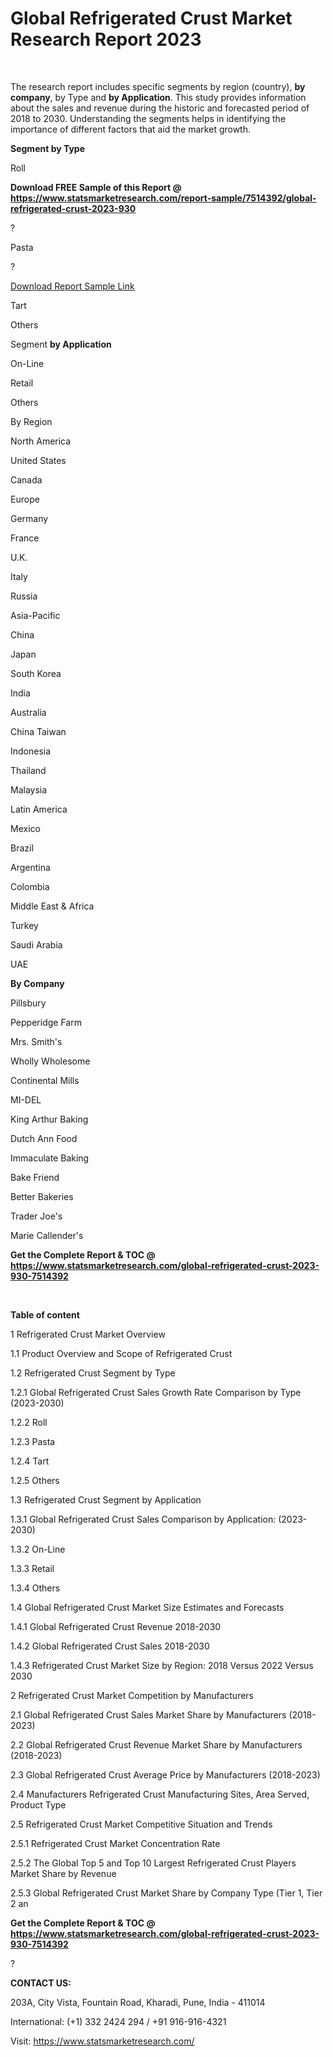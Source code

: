 <h1>Global Refrigerated Crust Market Research Report 2023</h1><br/><p>The research report includes specific segments by region (country), <strong>by company</strong>, by Type and <strong>by Application</strong>. This study provides information about the sales and revenue during the historic and forecasted period of 2018 to 2030. Understanding the segments helps in identifying the importance of different factors that aid the market growth.</p>
 
 
 
 <p><strong>Segment by Type</strong></p>
 
 
 
 <p>Roll</p>
 
 
 
 <div><b>Download FREE Sample of this Report @ <a href="https://www.statsmarketresearch.com/download-free-sample/7514392/global-refrigerated-crust-2023-930">https://www.statsmarketresearch.com/report-sample/7514392/global-refrigerated-crust-2023-930</a></b></div>
 
 
 
 <p>? </p>
 
 
 
 <p>Pasta</p>
 
 
 
 <p>? </p>
 
 
 
 <p><a href="https://www.statsmarketresearch.com/download-free-sample/7514392/global-refrigerated-crust-2023-930">Download Report Sample Link</a></p>
 
 
 
 <p>Tart</p>
 
 
 
 <p>Others</p>
 
 
 
 <p>Segment <strong>by Application</strong></p>
 
 
 
 <p>On-Line</p>
 
 
 
 <p>Retail</p>
 
 
 
 <p>Others</p>
 
 
 
 <p>By Region</p>
 
 
 
 <p>North America</p>
 
 
 
 <p>United States</p>
 
 
 
 <p>Canada</p>
 
 
 
 <p>Europe</p>
 
 
 
 <p>Germany</p>
 
 
 
 <p>France</p>
 
 
 
 <p>U.K.</p>
 
 
 
 <p>Italy</p>
 
 
 
 <p>Russia</p>
 
 
 
 <p>Asia-Pacific</p>
 
 
 
 <p>China</p>
 
 
 
 <p>Japan</p>
 
 
 
 <p>South Korea</p>
 
 
 
 <p>India</p>
 
 
 
 <p>Australia</p>
 
 
 
 <p>China Taiwan</p>
 
 
 
 <p>Indonesia</p>
 
 
 
 <p>Thailand</p>
 
 
 
 <p>Malaysia</p>
 
 
 
 <p>Latin America</p>
 
 
 
 <p>Mexico</p>
 
 
 
 <p>Brazil</p>
 
 
 
 <p>Argentina</p>
 
 
 
 <p>Colombia</p>
 
 
 
 <p>Middle East & Africa</p>
 
 
 
 <p>Turkey</p>
 
 
 
 <p>Saudi Arabia</p>
 
 
 
 <p>UAE</p>
 
 
 
 <p><strong>By Company</strong></p>
 
 
 
 <p>Pillsbury</p>
 
 
 
 <p>Pepperidge Farm</p>
 
 
 
 <p>Mrs. Smith&#39;s</p>
 
 
 
 <p>Wholly Wholesome</p>
 
 
 
 <p>Continental Mills</p>
 
 
 
 <p>MI-DEL</p>
 
 
 
 <p>King Arthur Baking</p>
 
 
 
 <p>Dutch Ann Food</p>
 
 
 
 <p>Immaculate Baking</p>
 
 
 
 <p>Bake Friend</p>
 
 
 
 <p>Better Bakeries</p>
 
 
 
 <p>Trader Joe&#39;s</p>
 
 
 
 <p>Marie Callender&#39;s</p>
 
 
 
 <div><b>Get the Complete Report & TOC @ <a href="https://www.statsmarketresearch.com/global-refrigerated-crust-2023-930-7514392">https://www.statsmarketresearch.com/global-refrigerated-crust-2023-930-7514392</a></b></div>
 
 
 
 <p><br />
 
 <b>Table of content</b></p>
 
 
 
 <p>1 Refrigerated Crust Market Overview<br />
 
 1.1 Product Overview and Scope of Refrigerated Crust<br />
 
 1.2 Refrigerated Crust Segment by Type<br />
 
 1.2.1 Global Refrigerated Crust Sales Growth Rate Comparison by Type (2023-2030)<br />
 
 1.2.2 Roll<br />
 
 1.2.3 Pasta<br />
 
 1.2.4 Tart<br />
 
 1.2.5 Others<br />
 
 1.3 Refrigerated Crust Segment by Application<br />
 
 1.3.1 Global Refrigerated Crust Sales Comparison by Application: (2023-2030)<br />
 
 1.3.2 On-Line<br />
 
 1.3.3 Retail<br />
 
 1.3.4 Others<br />
 
 1.4 Global Refrigerated Crust Market Size Estimates and Forecasts<br />
 
 1.4.1 Global Refrigerated Crust Revenue 2018-2030<br />
 
 1.4.2 Global Refrigerated Crust Sales 2018-2030<br />
 
 1.4.3 Refrigerated Crust Market Size by Region: 2018 Versus 2022 Versus 2030<br />
 
 2 Refrigerated Crust Market Competition by Manufacturers<br />
 
 2.1 Global Refrigerated Crust Sales Market Share by Manufacturers (2018-2023)<br />
 
 2.2 Global Refrigerated Crust Revenue Market Share by Manufacturers (2018-2023)<br />
 
 2.3 Global Refrigerated Crust Average Price by Manufacturers (2018-2023)<br />
 
 2.4 Manufacturers Refrigerated Crust Manufacturing Sites, Area Served, Product Type<br />
 
 2.5 Refrigerated Crust Market Competitive Situation and Trends<br />
 
 2.5.1 Refrigerated Crust Market Concentration Rate<br />
 
 2.5.2 The Global Top 5 and Top 10 Largest Refrigerated Crust Players Market Share by Revenue<br />
 
 2.5.3 Global Refrigerated Crust Market Share by Company Type (Tier 1, Tier 2 an</p>
 
 
 
 <div><b>Get the Complete Report & TOC @ <a href="https://www.statsmarketresearch.com/global-refrigerated-crust-2023-930-7514392">https://www.statsmarketresearch.com/global-refrigerated-crust-2023-930-7514392</a></b></div>
 
 
 
 <p>? </p>
 
 
 
 <p><b>CONTACT US:</b><br />
 
 203A, City Vista, Fountain Road, Kharadi, Pune, India - 411014<br />
 
 International: (+1) 332 2424 294 / +91 916-916-4321<br />
 
 Visit: <a href="https://www.statsmarketresearch.com/">https://www.statsmarketresearch.com/</a></p>